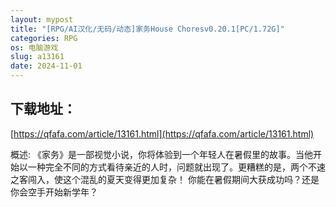 ```yaml
---
layout: mypost
title: "[RPG/AI汉化/无码/动态]家务House Choresv0.20.1[PC/1.72G]"
categories: RPG
os: 电脑游戏
slug: a13161
date: 2024-11-01
---
```


## 下载地址：

[https://qfafa.com/article/13161.html](https://qfafa.com/article/13161.html)

概述:
《家务》是一部视觉小说，你将体验到一个年轻人在暑假里的故事。当他开始以一种完全不同的方式看待亲近的人时，问题就出现了。更糟糕的是，两个不速之客闯入，使这个混乱的夏天变得更加复杂！
你能在暑假期间大获成功吗？还是你会空手开始新学年？​